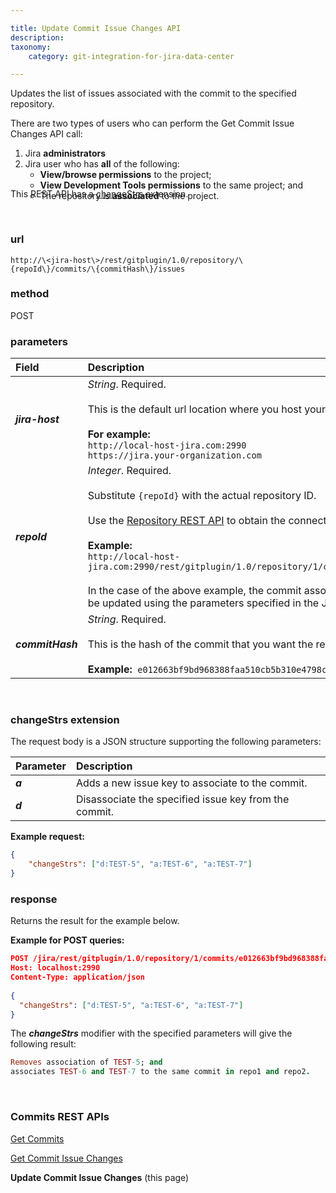 ```yaml
---

title: Update Commit Issue Changes API
description:
taxonomy:
    category: git-integration-for-jira-data-center

---
```


Updates the list of issues associated with the commit to the specified repository.

<div class="bbb-callout bbb--info">
    <div class="irow">
    <div class="ilogobox">
        <span class="logoimg"></span>
    </div>
    <div class="imsgbox">
        There are two types of users who can perform the Get Commit Issue Changes API call:
        <ol style='margin-bottom:-20px'>
            <li>Jira <b>administrators</b></li>
            <li>Jira user who has <b>all</b> of the following:
                <ul>
                    <li><b>View/browse permissions</b> to the project;</li>
                    <li><b>View Development Tools permissions</b> to the same project; and</li>
                    <li>The repository is <b>associated</b> to the project.</li>
                </ul>
            </li>
        </ol>
    </div>
    </div>
</div>

<div class="bbb-callout bbb--info">
    <div class="irow">
    <div class="ilogobox">
        <span class="logoimg"></span>
    </div>
    <div class="imsgbox">
        This REST API has a <a href='#changestrs-extension'>changeStrs</a> extension.
    </div>
    </div>
</div>

&nbsp;

### url
`http://\<jira-host\>/rest/gitplugin/1.0/repository/\{repoId\}/commits/\{commitHash\}/issues`

### method
POST

### parameters

| Field | Description |
| :--- | :--- |
| _**jira-host**_ | _String_. Required.<br><br>This is the default url location where you host your Jira.<br><br>**For example:**<br>`http://local-host-jira.com:2990`<br>`https://jira.your-organization.com` |
| _**repoId**_ | _Integer_. Required.<br><br>Substitute `{repoId}` with the actual repository ID.<br><br>Use the [Repository REST API](/git-integration-for-jira-data-center/repository-api-gij-self-managed) to obtain the connected repositories' IDs.<br><br>**Example:**<br>`http://local-host-jira.com:2990/rest/gitplugin/1.0/repository/1/commit/e012663bf9bd968388faa510cb5b310e4798c512/issues`<br><br>In the case of the above example, the commit association(s) of the specified commit hash and repository will be updated using the parameters specified in the JSON request body. See [changeStrs](#changeStrs) parameter. |
| _**commitHash**_ | _String_. Required.<br><br>This is the hash of the commit that you want the results from.<br><br>**Example:**  `e012663bf9bd968388faa510cb5b310e4798c512` |

&nbsp;

### changeStrs extension

The request body is a JSON structure supporting the following parameters:

| Parameter | Description |
| :--- | :--- |
| _**a**_ | Adds a new issue key to associate to the commit. |
| _**d**_ | Disassociate the specified issue key from the commit. |

**Example request:**<br>
```json
{
    "changeStrs": ["d:TEST-5", "a:TEST-6", "a:TEST-7"]
}
```

### response
Returns the result for the example below.

**Example for POST queries:**<br>
```json
POST /jira/rest/gitplugin/1.0/repository/1/commits/e012663bf9bd968388faa510cb5b310e4798c512/issues HTTP/1.1
Host: localhost:2990
Content-Type: application/json
 
{
  "changeStrs": ["d:TEST-5", "a:TEST-6", "a:TEST-7"]
}
```

The _**changeStrs**_ modifier with the specified parameters will give the following result:

```ruby
Removes association of TEST-5; and
associates TEST-6 and TEST-7 to the same commit in repo1 and repo2.
```

&nbsp;

### Commits REST APIs

[Get Commits](/git-integration-for-jira-data-center/get-Commits-gij-self-managed)

[Get Commit Issue Changes](/git-integration-for-jira-data-center/get-commit-issue-changes-gij-self-managed)

**Update Commit Issue Changes** (this page)

